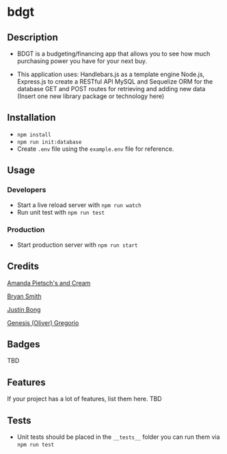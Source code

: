 # bdgt

## Description

- BDGT is a budgeting/financing app that allows you to see how much purchasing power you have for your next buy.

- This application uses:
Handlebars.js as a template engine
Node.js, Express.js to create a RESTful API
MySQL and Sequelize ORM for the database
GET and POST routes for retrieving and adding new data
(Insert one new library package or technology here)

## Installation

- `npm install`
- `npm run init:database`
- Create `.env` file using the `example.env` file for reference.

## Usage

### Developers

- Start a live reload server with `npm run watch`
- Run unit test with `npm run test`

### Production

- Start production server with `npm run start`

## Credits

[Amanda Pietsch's and Cream](https://github.com/apietsch4117)

[Bryan Smith](https://github.com/smitbry17)

[Justin Bong](https://github.com/justinhwbhang)

[Genesis (Oliver) Gregorio](https://github.com/theurbanspectacle)

## Badges

TBD

## Features

If your project has a lot of features, list them here.
TBD

## Tests

- Unit tests should be placed in the `__tests__` folder you can run them via `npm run test`